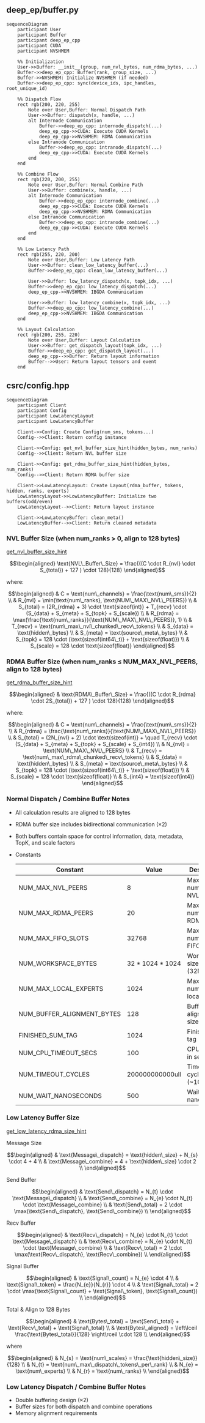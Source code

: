 ## deep_ep/buffer.py
```mermaid
sequenceDiagram
    participant User
    participant Buffer
    participant deep_ep_cpp
    participant CUDA
    participant NVSHMEM

    %% Initialization
    User->>Buffer: __init__(group, num_nvl_bytes, num_rdma_bytes, ...)
    Buffer->>deep_ep_cpp: Buffer(rank, group_size, ...)
    Buffer->>NVSHMEM: Initialize NVSHMEM (if needed)
    Buffer->>deep_ep_cpp: sync(device_ids, ipc_handles, root_unique_id)

    %% Dispatch Flow
    rect rgb(200, 220, 255)
        Note over User,Buffer: Normal Dispatch Path
        User->>Buffer: dispatch(x, handle, ...)
        alt Internode Communication
            Buffer->>deep_ep_cpp: internode_dispatch(...)
            deep_ep_cpp->>CUDA: Execute CUDA Kernels
            deep_ep_cpp->>NVSHMEM: RDMA Communication
        else Intranode Communication
            Buffer->>deep_ep_cpp: intranode_dispatch(...)
            deep_ep_cpp->>CUDA: Execute CUDA Kernels
        end
    end

    %% Combine Flow
    rect rgb(220, 200, 255)
        Note over User,Buffer: Normal Combine Path
        User->>Buffer: combine(x, handle, ...)
        alt Internode Communication
            Buffer->>deep_ep_cpp: internode_combine(...)
            deep_ep_cpp->>CUDA: Execute CUDA Kernels
            deep_ep_cpp->>NVSHMEM: RDMA Communication
        else Intranode Communication
            Buffer->>deep_ep_cpp: intranode_combine(...)
            deep_ep_cpp->>CUDA: Execute CUDA Kernels
        end
    end

    %% Low Latency Path
    rect rgb(255, 220, 200)
        Note over User,Buffer: Low Latency Path
        User->>Buffer: clean_low_latency_buffer(...)
        Buffer->>deep_ep_cpp: clean_low_latency_buffer(...)
        
        User->>Buffer: low_latency_dispatch(x, topk_idx, ...)
        Buffer->>deep_ep_cpp: low_latency_dispatch(...)
        deep_ep_cpp->>NVSHMEM: IBGDA Communication
        
        User->>Buffer: low_latency_combine(x, topk_idx, ...)
        Buffer->>deep_ep_cpp: low_latency_combine(...)
        deep_ep_cpp->>NVSHMEM: IBGDA Communication
    end

    %% Layout Calculation
    rect rgb(200, 255, 220)
        Note over User,Buffer: Layout Calculation
        User->>Buffer: get_dispatch_layout(topk_idx, ...)
        Buffer->>deep_ep_cpp: get_dispatch_layout(...)
        deep_ep_cpp-->>Buffer: Return layout information
        Buffer-->>User: Return layout tensors and event
    end
```

## csrc/config.hpp
```mermaid
sequenceDiagram
    participant Client
    participant Config
    participant LowLatencyLayout
    participant LowLatencyBuffer

    Client->>Config: Create Config(num_sms, tokens...)
    Config-->>Client: Return config instance

    Client->>Config: get_nvl_buffer_size_hint(hidden_bytes, num_ranks)
    Config-->>Client: Return NVL buffer size

    Client->>Config: get_rdma_buffer_size_hint(hidden_bytes, num_ranks)
    Config-->>Client: Return RDMA buffer size

    Client->>LowLatencyLayout: Create Layout(rdma_buffer, tokens, hidden, ranks, experts)
    LowLatencyLayout->>LowLatencyBuffer: Initialize two buffers(odd/even)
    LowLatencyLayout-->>Client: Return layout instance

    Client->>LowLatencyBuffer: clean_meta()
    LowLatencyBuffer-->>Client: Return cleaned metadata
```

### NVL Buffer Size (when num_ranks > 0, align to 128 bytes)
[get_nvl_buffer_size_hint](https://github.com/liz-badada/DeepEP/blob/deepep_study/csrc/config.hpp#L45-L65)
```math
\begin{aligned}
\text{NVL\_Buffer\_Size} = \frac{((C \cdot R_{nvl} \cdot S_{total}) + 127 ) \cdot 128}{128}
\end{aligned}
```
where:
```math
\begin{aligned}
& C = \text{num\_channels} = \frac{\text{num\_sms}}{2} \\
& R_{nvl} = \min(\text{num\_ranks}, \text{NUM\_MAX\_NVL\_PEERS}) \\
& S_{total} = (2R_{rdma} + 3) \cdot \text{sizeof(int)} + T_{recv} \cdot (S_{data} + S_{meta} + S_{topk} + S_{scale}) \\
& R_{rdma} = \max(\frac{\text{num\_ranks}}{\text{NUM\_MAX\_NVL\_PEERS}}, 1) \\
& T_{recv} = \text{num\_max\_nvl\_chunked\_recv\_tokens} \\
& S_{data} = \text{hidden\_bytes} \\
& S_{meta} = \text{source\_meta\_bytes} \\
& S_{topk} = 128 \cdot (\text{sizeof(int64\_t)} + \text{sizeof(float)}) \\
& S_{scale} = 128 \cdot \text{sizeof(float)}
\end{aligned}
```

### RDMA Buffer Size (when num_ranks ≤ NUM_MAX_NVL_PEERS, align to 128 bytes)
[get_rdma_buffer_size_hint](https://github.com/liz-badada/DeepEP/blob/deepep_study/csrc/config.hpp#L67-L91)
```math
\begin{aligned}
& \text{RDMA\_Buffer\_Size} = \frac{((C \cdot R_{rdma} \cdot 2S_{total}) + 127 ) \cdot 128}{128}
\end{aligned}
```
where:
```math
\begin{aligned}
& C = \text{num\_channels} = \frac{\text{num\_sms}}{2} \\
& R_{rdma} = \frac{\text{num\_ranks}}{\text{NUM\_MAX\_NVL\_PEERS}} \\
& S_{total} = (2N_{nvl} + 2) \cdot \text{sizeof(int)} + \quad T_{recv} \cdot (S_{data} + S_{meta} + S_{topk} + S_{scale} + S_{int4}) \\
& N_{nvl} = \text{NUM\_MAX\_NVL\_PEERS} \\
& T_{recv} = \text{num\_max\_rdma\_chunked\_recv\_tokens} \\
& S_{data} = \text{hidden\_bytes} \\
& S_{meta} = \text{source\_meta\_bytes} \\
& S_{topk} = 128 \cdot (\text{sizeof(int64\_t)} + \text{sizeof(float)}) \\
& S_{scale} = 128 \cdot \text{sizeof(float)} \\
& S_{int4} = \text{sizeof(int4)}
\end{aligned}
```

### Normal Dispatch / Combine Buffer Notes
- All calculation results are aligned to 128 bytes
- RDMA buffer size includes bidirectional communication ($\times 2$)
- Both buffers contain space for control information, data, metadata, TopK, and scale factors
- Constants
    <center>

    | Constant | Value | Description |
    |---|---|---|
    | NUM_MAX_NVL_PEERS | 8 | Maximum number of NVL peers |
    | NUM_MAX_RDMA_PEERS | 20 | Maximum number of RDMA peers |
    | NUM_MAX_FIFO_SLOTS | 32768 | Maximum number of FIFO slots |
    | NUM_WORKSPACE_BYTES | 32 * 1024 * 1024 | Workspace size in bytes (32MB) |
    | NUM_MAX_LOCAL_EXPERTS | 1024 | Maximum number of local experts |
    | NUM_BUFFER_ALIGNMENT_BYTES | 128 | Buffer alignment size in bytes |
    | FINISHED_SUM_TAG | 1024 | Finished sum tag |
    | NUM_CPU_TIMEOUT_SECS | 100 | CPU timeout in seconds |
    | NUM_TIMEOUT_CYCLES | 200000000000ull | Timeout cycles (~100s) |
    | NUM_WAIT_NANOSECONDS | 500 | Wait time in nanoseconds |

    </center>

### Low Latency Buffer Size
[get_low_latency_rdma_size_hint](https://github.com/liz-badada/DeepEP/blob/deepep_study/csrc/config.hpp#L123-L180)

Message Size
```math
\begin{aligned}
& \text{Message\_dispatch} = \text{hidden\_size} + N_{s} \cdot 4 + 4 \\
& \text{Message\_combine} = 4 + \text{hidden\_size} \cdot 2 \\
\end{aligned}
```

Send Buffer
```math
\begin{aligned}
& \text{Send\_dispatch} = N_{t} \cdot \text{Message\_dispatch} \\
& \text{Send\_combine} = N_{e} \cdot N_{t} \cdot \text{Message\_combine} \\
& \text{Send\_total} = 2 \cdot \max(\text{Send\_dispatch}, \text{Send\_combine}) \\
\end{aligned}
```

Recv Buffer
```math
\begin{aligned}
& \text{Recv\_dispatch} = N_{e} \cdot N_{t} \cdot \text{Message\_dispatch} \\
& \text{Recv\_combine} = N_{e} \cdot N_{t} \cdot \text{Message\_combine} \\
& \text{Recv\_total} = 2 \cdot \max(\text{Recv\_dispatch}, \text{Recv\_combine}) \\
\end{aligned}
```

Signal Buffer
```math
\begin{aligned}
& \text{Signal\_count} = N_{e} \cdot 4 \\
& \text{Signal\_token} = \frac{N_{e}}{N_{r}} \cdot 4 \\
& \text{Signal\_total} = 2 \cdot \max(\text{Signal\_count} + \text{Signal\_token}, \text{Signal\_count}) \\
\end{aligned}
```

Total & Align to 128 Bytes
```math
\begin{aligned}
& \text{Bytes\_total} = \text{Send\_total} + \text{Recv\_total} + \text{Signal\_total} \\
& \text{Bytes\_aligned} = \left\lceil \frac{\text{Bytes\_total}}{128} \right\rceil \cdot 128 \\
\end{aligned}
```

where
```math
\begin{aligned}
& N_{s} = \text{num\_scales} = \frac{\text{hidden\_size}}{128} \\
& N_{t} = \text{num\_max\_dispatch\_tokens\_per\_rank} \\
& N_{e} = \text{num\_experts} \\
& N_{r} = \text{num\_ranks} \\
\end{aligned}
```

### Low Latency Dispatch / Combine Buffer Notes
- Double buffering design (×2)
- Buffer sizes for both dispatch and combine operations
- Memory alignment requirements